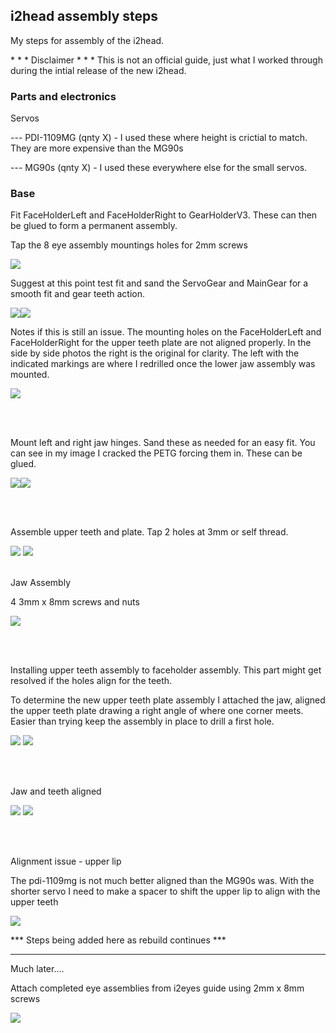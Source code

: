<!DOCTYPE html>
<html>
<head>
</head>
<body>

<h2>i2head assembly steps</h2>
<p>My steps for assembly of the i2head. </p>
<p>* * * Disclaimer * * *  This is not an official guide, just what I worked through during the intial release of the new i2head.</p>

<h3>Parts and electronics</h3>
<p>Servos</p>
<p>--- PDI-1109MG (qnty X) - I used these where height is crictial to match. They are more expensive than the MG90s</p>
<p>--- MG90s (qnty X)  - I used these everywhere else for the small servos.</p>


<h3>Base</h3>

<p>Fit FaceHolderLeft and FaceHolderRight to GearHolderV3.  These can then be glued to form a permanent assembly. </p>
<p>Tap the 8 eye assembly mountings holes for 2mm screws</p>

<a href="images/base-step1.jpg"><img src="images/base-step1s.jpg"></a>

<p>Suggest at this point test fit and sand the ServoGear and MainGear for a smooth fit and gear teeth action.</p>

<a href="images/base-step2-gears.jpg"><img src="images/base-step2-gearss.jpg"></a><a href="images/base-step2-gears1.jpg"><img src="images/base-step2-gears1s.jpg"></a>
<p></p>


<p>Notes if this is still an issue.  The mounting holes on the FaceHolderLeft and FaceHolderRight for the upper teeth plate are not aligned properly.  In the side by side photos the right is the original for clarity. The left with the indicated markings are where I redrilled once the lower jaw assembly was mounted.  

<a href="images/upper-teeth-mounting-hole-issue.jpg"><img src="images/upper-teeth-mounting-hole-issues.jpg"></a>

<br>
<br>
<p>Mount left and right jaw hinges. Sand these as needed for an easy fit. You can see in my image I cracked the PETG forcing them in.  These can be glued.</p>
<a href="images/jaw-hinges.jpg"><img src="images/jaw-hingess.jpg></a>


<BR><BR>


<p>Mount the upper lip servo PDI-1109MG.  This is another location where the MG90s servo is too tall and the offsets the upperlip piece too much.</p>

<a href="images/upper-lip-servo.jpg"><img src="images/upper-lip-servos.jpg"></a>

<BR>
<BR>
<p>Assemble upper teeth and plate. Tap 2 holes at 3mm or self thread.</p>

<a href="images/upper-teeth.jpg"><img src="images/upper-teeths.jpg"></a>
<a href="images/upper-teeth-assembled.jpg"><img src="images/upper-teeth-assembleds.jpg"></a>
<br><BR>
<p>Jaw Assembly</p>
<p>4 3mm x 8mm screws and nuts</p>
<a href="images/jaw-and-lower-teeth-assembled.jpg"><img src="images/jaw-and-lower-teeth-assembleds.jpg"></a>

<br><BR>
<p>Installing upper teeth assembly to faceholder assembly. This part might get resolved if the holes align for the teeth.<p>
<p>To determine the new upper teeth plate assembly I attached the jaw, aligned the upper teeth plate drawing a right angle of where one corner meets.  Easier than trying keep the assembly in place to drill a first hole.  </p>
<a href="images/upper-teeth-adjusting-holes.jpg"><img src="images/upper-teeth-adjusting-holess.jpg"></a>
<a href="images/upper-teeth-aligning.jpg"><img src="images/upper-teeth-alignings.jpg"></a>

<BR><BR>
<p>Jaw and teeth aligned</p>
<a href="images/jaw-and-teeth.jpg"><img src="images/jaw-and-teeths.jpg"></a>
<a href="images/jaw-and-teeth-open.jpg"><img src="images/jaw-and-teeth-opens.jpg"></a>


<br><BR>
<p>Alignment issue - upper lip</p>
<p>The pdi-1109mg is not much better aligned than the MG90s was.  With the shorter servo I need to make a spacer to shift the upper lip to align with the upper teeth</p>
<a href="images/upper-lip-align-gap.jpg"><img src="images/upper-lip-align-gaps.jpg"></a>


*** Steps being added here as rebuild continues ***
<hr>


<p>Much later....<p>

<p>Attach completed eye assemblies from i2eyes guide using 2mm x 8mm screws</p>




<a href="images/attach-eye-assembly-right.jpg"><img src="images/attach-eye-assembly-rights.jpg"></a>


</body>



</html>



